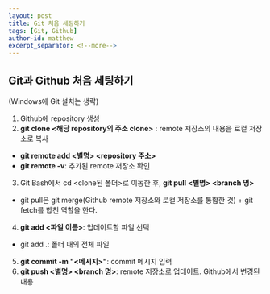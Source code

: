 ```yaml
---
layout: post
title: Git 처음 세팅하기
tags: [Git, Github]
author-id: matthew
excerpt_separator: <!--more-->
---
```


## Git과 Github 처음 세팅하기
(Windows에 Git 설치는 생략)

1. Github에 repository 생성
2. **git clone <해당 repository의 주소 clone>** : remote 저장소의 내용을 로컬 저장소로 복사
- **git remote add <별명> <repository 주소>**
- **git remote -v**: 추가된 remote 저장소 확인
3. Git Bash에서 cd <clone된 폴더>로 이동한 후, **git pull <별명> <branch 명>**
- git pull은 git merge(Github remote 저장소와 로컬 저장소를 통합한 것) + git fetch를 합친 역할을 한다.
4. **git add <파일 이름>**: 업데이트할 파일 선택
- git add .: 폴더 내의 전체 파일
5. **git commit -m "<메시지>"**: commit 메시지 입력
6. **git push <별명> <branch 명>**: remote 저장소로 업데이트. Github에서 변경된 내용 
